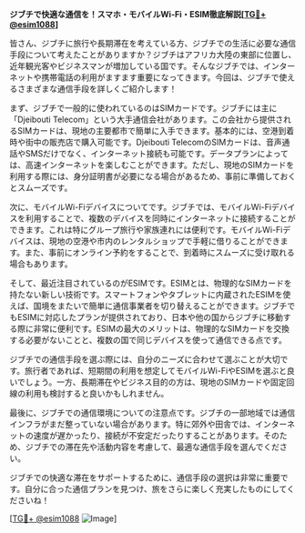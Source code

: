 **ジブチで快適な通信を！スマホ・モバイルWi-Fi・ESIM徹底解説[[TG💪+ @esim1088](https://t.me/s/esim1088)]**

皆さん、ジブチに旅行や長期滞在を考えている方、ジブチでの生活に必要な通信手段について考えたことがありますか？ジブチはアフリカ大陸の東部に位置し、近年観光客やビジネスマンが増加している国です。そんなジブチでは、インターネットや携帯電話の利用がますます重要になってきます。今回は、ジブチで使えるさまざまな通信手段を詳しくご紹介します！

まず、ジブチで一般的に使われているのはSIMカードです。ジブチには主に「Djeibouti Telecom」という大手通信会社があります。この会社から提供されるSIMカードは、現地の主要都市で簡単に入手できます。基本的には、空港到着時や街中の販売店で購入可能です。Djeibouti TelecomのSIMカードは、音声通話やSMSだけでなく、インターネット接続も可能です。データプランによっては、高速インターネットを楽しむことができます。ただし、現地のSIMカードを利用する際には、身分証明書が必要になる場合があるため、事前に準備しておくとスムーズです。

次に、モバイルWi-Fiデバイスについてです。ジブチでは、モバイルWi-Fiデバイスを利用することで、複数のデバイスを同時にインターネットに接続することができます。これは特にグループ旅行や家族連れには便利です。モバイルWi-Fiデバイスは、現地の空港や市内のレンタルショップで手軽に借りることができます。また、事前にオンライン予約をすることで、到着時にスムーズに受け取れる場合もあります。

そして、最近注目されているのがESIMです。ESIMとは、物理的なSIMカードを持たない新しい技術です。スマートフォンやタブレットに内蔵されたESIMを使えば、国境をまたいで簡単に通信事業者を切り替えることができます。ジブチでもESIMに対応したプランが提供されており、日本や他の国からジブチに移動する際に非常に便利です。ESIMの最大のメリットは、物理的なSIMカードを交換する必要がないことと、複数の国で同じデバイスを使って通信できる点です。

ジブチでの通信手段を選ぶ際には、自分のニーズに合わせて選ぶことが大切です。旅行者であれば、短期間の利用を想定してモバイルWi-FiやESIMを選ぶと良いでしょう。一方、長期滞在やビジネス目的の方は、現地のSIMカードや固定回線の利用も検討すると良いかもしれません。

最後に、ジブチでの通信環境についての注意点です。ジブチの一部地域では通信インフラがまだ整っていない場合があります。特に郊外や田舎では、インターネットの速度が遅かったり、接続が不安定だったりすることがあります。そのため、ジブチでの滞在先や活動内容を考慮して、最適な通信手段を選んでください。

ジブチでの快適な滞在をサポートするために、通信手段の選択は非常に重要です。自分に合った通信プランを見つけ、旅をさらに楽しく充実したものにしてくださいね！

[[TG💪+ @esim1088](https://t.me/s/esim1088) ![Image](https://i.postimg.cc/Y0z9fWf4/image.png)]